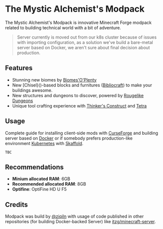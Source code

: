 # The Mystic Alchemist's Modpack

The Mystic Alchemist's Modpack is innovative Minecraft Forge modpack related to building technical world with a bit of adventure.

> Server currently is moved out from our k8s cluster because of issues with importing configuration, as a solution we've build a bare-metal server based on Docker, we aren't sure about final decision about production.

## Features

- Stunning new biomes by [Biomes'O'Plenty](https://www.curseforge.com/minecraft/mc-mods/biomes-o-plenty)
- New [Chisel}()-based blocks and furnitures ([Bibliocraft]()) to make your buildings awesome.
- New structures and dungeons to discover, powered by [Rougelike Dungeons]()
- Unique tool crafting experience with [Thinker's Construct]() and [Tetra]()

## Usage
Complete guide for installing client-side mods with [CurseForge]() and building server based on [Docker]() or if somebody prefers production-like environment [Kubernetes]() with [Skaffold]().

```
TBC
```

## Recommendations

- **Minium allocated RAM**: 6GB
- **Recommended allocated RAM**: 8GB
- **Optifine**: OptiFine HD U F5

## Credits
Modpack was build by [@ziqiln](https://github.com/ziqiln) with usage of code published in other repositories (for building Docker-backed Server) like [itzg/minecraft-server](https://github.com/itzg/docker-minecraft-server).